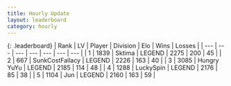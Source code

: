 ```yaml
---
title: Hourly Update
layout: leaderboard
category: hourly
---
```


{: .leaderboard}
| Rank | LV | Player | Division | Elo | Wins | Losses |
| --- | --- | --- | --- | --- | --- | --- |
| <span data-change="0">1</span> | 1839 | <span title="ID: 353063">Sktima</span> | LEGEND | <span data-change="0">2275</span> | <span data-change="0">200</span> | <span data-change="0">45</span> |
| <span data-change="0">2</span> | 667 | <span title="ID: 402846">SunkCostFallacy</span> | LEGEND | <span data-change="0">2226</span> | <span data-change="0">163</span> | <span data-change="0">40</span> |
| <span data-change="0">3</span> | 3085 | <span title="ID: 164871">Hungry YuYu</span> | LEGEND | <span data-change="9">2185</span> | <span data-change="1">114</span> | <span data-change="0">48</span> |
| <span data-change="0">4</span> | 1288 | <span title="ID: 498412">LuckySpin</span> | LEGEND | <span data-change="0">2176</span> | <span data-change="0">85</span> | <span data-change="0">38</span> |
| <span data-change="1">5</span> | 1104 | <span title="ID: 294236">Jun</span> | LEGEND | <span data-change="0">2160</span> | <span data-change="0">163</span> | <span data-change="0">59</span> |